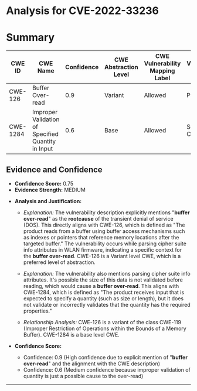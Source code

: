 # Analysis for CVE-2022-33236

# Summary
| CWE ID | CWE Name | Confidence | CWE Abstraction Level | CWE Vulnerability Mapping Label | CWE-Vulnerability Mapping Notes |
|---|---|---|---|---|---|
| CWE-126 | Buffer Over-read | 0.9 | Variant | Allowed | Primary CWE |
| CWE-1284 | Improper Validation of Specified Quantity in Input | 0.6 | Base | Allowed | Secondary Candidate |

## Evidence and Confidence

*   **Confidence Score:** 0.75
*   **Evidence Strength:** MEDIUM

- **Analysis and Justification:**  
  - *Explanation:* The vulnerability description explicitly mentions "**buffer over-read**" as the **rootcause** of the transient denial of service (DOS). This directly aligns with CWE-126, which is defined as "The product reads from a buffer using buffer access mechanisms such as indexes or pointers that reference memory locations after the targeted buffer." The vulnerability occurs while parsing cipher suite info attributes in WLAN firmware, indicating a specific context for the **buffer over-read**. CWE-126 is a Variant level CWE, which is a preferred level of abstraction.
  - *Explanation:* The vulnerability also mentions parsing cipher suite info attributes. It's possible the size of this data is not validated before reading, which would cause a **buffer over-read**. This aligns with CWE-1284, which is defined as "The product receives input that is expected to specify a quantity (such as size or length), but it does not validate or incorrectly validates that the quantity has the required properties."

  - *Relationship Analysis:* CWE-126 is a variant of the class CWE-119 (Improper Restriction of Operations within the Bounds of a Memory Buffer). CWE-1284 is a base level CWE.

- **Confidence Score:**  
  - Confidence: 0.9 (High confidence due to explicit mention of "**buffer over-read**" and the alignment with the CWE description)
  - Confidence: 0.6 (Medium confidence because improper validation of quantity is just a possible cause to the over-read)

---